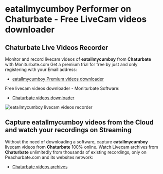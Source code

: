 # eatallmycumboy Performer on Chaturbate - Free LiveCam videos downloader

## Chaturbate Live Videos Recorder

Monitor and record livecam videos of **eatallmycumboy** from **Chaturbate** with Moniturbate.com
Get a premium trial for free by just and only registering with your Email address:
* [eatallmycumboy Premium videos downloader](https://moniturbate.com/request-demo-licence-key.html)

Free livecam videos downloader - Moniturbate Software:
* [Chaturbate videos downloader](https://moniturbate.com/moniturbate-download-software.html)

![eatallmycumboy livecam videos recorder](https://peachurnet.com/templates/moniturbate-software.png)


## Capture eatallmycumboy videos from the Cloud and watch your recordings on Streaming

Without the need of downloading a software, capture **eatallmycumboy** livecam videos from **Chaturbate** 100% online.
Watch Livecam archives from **Chaturbate** unlimitedly from thousands of existing recordings, only on Peachurbate.com and its websites network:
* [Chaturbate videos archives](https://peachurnet.com/)